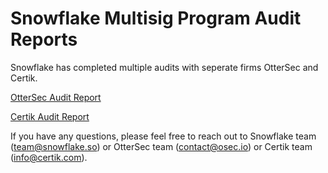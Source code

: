 # Snowflake Multisig Program Audit Reports

Snowflake has completed multiple audits with seperate firms OtterSec and Certik. 

 [OtterSec Audit Report](https://github.com/snowflake-so/snowflake-multisig-audit-reports/blob/master/snowflake-multisig-ottersec-audit.pdf)
 
 [Certik Audit Report](https://github.com/snowflake-so/snowflake-multisig-audit-reports/blob/master/snowflake-multisig-certik-audit.pdf)
 
 
 If you have any questions, please feel free to reach out to Snowflake team (team@snowflake.so) or OtterSec team (contact@osec.io) or Certik team (info@certik.com).

